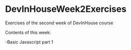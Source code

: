 # DevInHouseWeek2Exercises
Exercises of the second week of DevInHouse course

Contents of this week:

-Basic Javascript part 1
